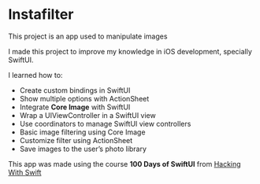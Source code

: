 #  Instafilter

This project is an app used to manipulate images

I made this project to improve my knowledge in iOS development, specially SwiftUI.

I learned how to:

- Create custom bindings in SwiftUI
- Show multiple options with ActionSheet
- Integrate **Core Image** with SwiftUI
- Wrap a UIViewController in a SwiftUI view
- Use coordinators to manage SwiftUI view controllers
- Basic image filtering using Core Image
- Customize filter using ActionSheet
- Save images to the user’s photo library


This app was made using the course **100 Days of SwiftUI** from [Hacking With Swift](https://www.hackingwithswift.com/100/swiftui/)
